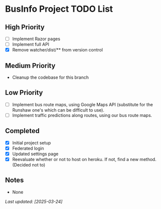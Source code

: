 # BusInfo Project TODO List

## High Priority

- [ ] Implement Razor pages
- [ ] Implement full API
- [x] Remove watcher/dist/** from version control

## Medium Priority

- Cleanup the codebase for this branch

## Low Priority

- [ ] Implement bus route maps, using Google Maps API (substitute for the Runshaw one's which can be difficult to use).
- [ ] Implement traffic predictions along routes, using our bus route maps.

## Completed

- [x] Initial project setup
- [x] Federated login
- [x] Updated settings page
- [x] Reevaluate whether or not to host on heroku. If not, find a new method. (Decided not to)

## Notes

- None

*Last updated: [2025-03-24]*
